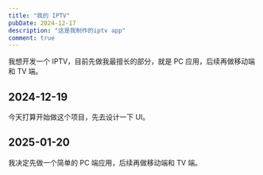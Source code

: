 ```yaml
---
title: "我的 IPTV"
pubDate: 2024-12-17
description: "这是我制作的iptv app"
comment: true
---
```


我想开发一个 IPTV，目前先做我最擅长的部分，就是 PC 应用，后续再做移动端和 TV 端。

## 2024-12-19

今天打算开始做这个项目，先去设计一下 UI。

## 2025-01-20

我决定先做一个简单的 PC 端应用，后续再做移动端和 TV 端。
